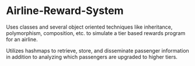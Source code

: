 # Airline-Reward-System
Uses classes and several object oriented techniques like inheritance, polymorphism, composition, etc. to simulate a tier based rewards program for an airline.

Utilizes hashmaps to retrieve, store, and disseminate passenger information in addition to analyzing which passengers are upgraded to higher tiers.
